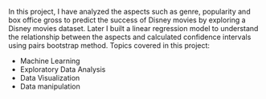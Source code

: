 In this project, I have analyzed the aspects such as genre, popularity and box office gross to predict the success of Disney movies by exploring a Disney movies dataset. Later I built a linear regression model to understand the relationship between the aspects and calculated confidence intervals using pairs bootstrap method.
Topics covered in this project:
- Machine Learning
- Exploratory Data Analysis
- Data Visualization
- Data manipulation
